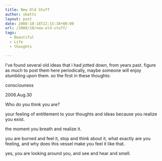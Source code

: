 ```yaml
---
title: New Old Stuff
author: vbatts
layout: post
date: 2008-10-16T22:15:38+00:00
url: /2008/10/new-old-stuff/
tags:
  - Beautiful
  - Life
  - thoughts

---
```

I&#8217;ve found several old ideas that i had jotted down, from years past. figure as much to post them here periodically, maybe someone will enjoy stumbling upon them. so the first in these thoughts:

consciouness
  
2006.Aug.30

Who do you think you are?
  
your feeling of entitlement to your thoughts and ideas because you realize you exist.
  
the moment you breath and realize it.
  
you are burned and feel it, stop and think about it, what exactly are you feeling, and why does this vessel make you feel it like that.

yes, you are looking around you, and see and hear and smell.